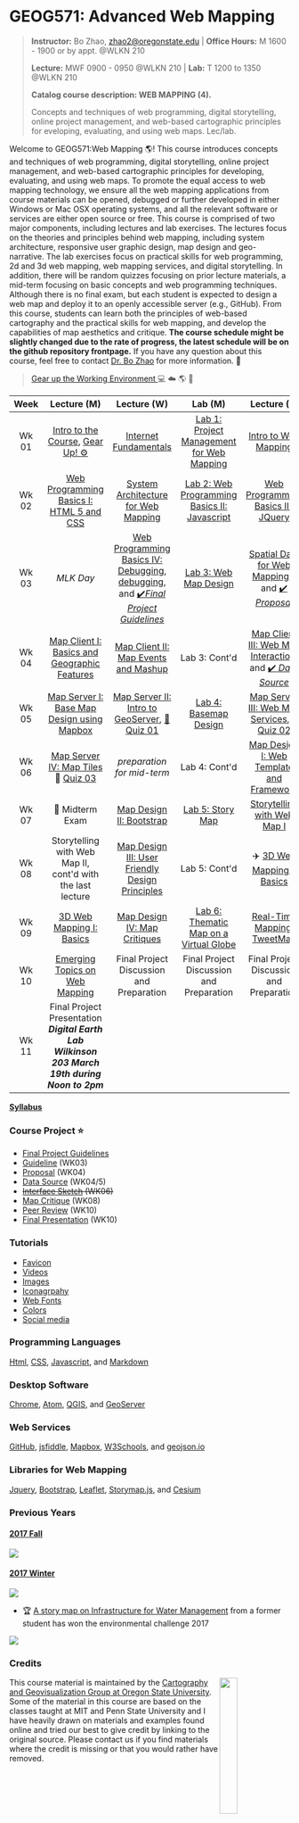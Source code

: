 # GEOG571: Advanced Web Mapping

>**Instructor:** Bo Zhao, zhao2@oregonstate.edu | **Office Hours:** M 1600 - 1900 or by appt. @WLKN 210
>
>**Lecture:** MWF 0900 - 0950 @WLKN 210 | **Lab:** T 1200 to 1350 @WLKN 210
>
>**Catalog course description: WEB MAPPING (4).**
>
>Concepts and techniques of web programming, digital storytelling, online project management, and web-based cartographic principles for eveloping, evaluating, and using web maps. Lec/lab.


Welcome to GEOG571:Web Mapping :earth_americas:! This course introduces concepts and techniques of web programming, digital storytelling, online project management, and web-based cartographic principles for developing, evaluating, and using web maps. To promote the equal access to web mapping technology, we ensure all the web mapping applications from course materials can be opened, debugged or further developed in either Windows or Mac OSX operating systems, and all the relevant software or services are either open source or free. This course is comprised of two major components, including lectures and lab exercises. The lectures focus on the theories and principles behind web mapping, including system architecture, responsive user graphic design, map design and geo-narrative. The lab exercises focus on practical skills for web programming, 2d and 3d web mapping, web mapping services, and digital storytelling. In addition, there will be random quizzes focusing on prior lecture materials, a mid-term focusing on basic concepts and web programming techniques. Although there is no final exam, but each student is expected to design a web map and deploy it to an openly accessible server (e.g., GitHub). From this course, students can learn both the principles of web-based cartography and the practical skills for web mapping, and develop the capabilities of map aesthetics and critique. **The course schedule might be slightly changed due to the rate of progress, the latest schedule will be on the github repository frontpage.** If you have any question about this course, feel free to contact [Dr. Bo Zhao](mail://zhao2@oregonstate.edu) for more information. :raising_hand:



> [Gear up the Working Environment ](resources/gearup.md) :computer: :cloud: :earth_americas: :beer:





| Week  |                                           Lecture (M)                                           |                                                                        Lecture (W)                                                                        |                          Lab (M)                           |                       Lecture (F)                        |                                   Reading                                    |
|:-----:|:-----------------------------------------------------------------------------------------------:|:---------------------------------------------------------------------------------------------------------------------------------------------------------:|:----------------------------------------------------------:|:--------------------------------------------------------:|:----------------------------------------------------------------------------:|
| Wk 01 |          [Intro to the Course](lectures/lec01), [Gear Up! :gear:](resources/gearup.md)          |                                                          [Internet Fundamentals](lectures/lec00)                                                          |  [Lab 1: Project Management for Web Mapping](labs/lab01)   |          [Intro to Web Mapping](lectures/lec02)          |            [Markdown, Links and Command Lines](readings/wk01.md)             |
| Wk 02 |                   [Web Programming Basics I: HTML 5 and CSS](lectures/lec03)                    |                                                   [System Architecture for Web Mapping](lectures/lec04)                                                   | [Lab 2: Web Programming Basics II: Javascript](labs/lab02) |   [Web Programming Basics III: JQuery](lectures/lec05)   |                 [HTML, CSS and Javascript](readings/wk02.md)                 |
| Wk 03 |                                            *MLK Day*                                            |[Web Programming Basics IV: Debugging](lectures/lec05), [debugging](https://scotch.io/tutorials/debugging-javascript-with-chrome-devtools-breakpoints), and [:heavy_check_mark:*Final Project Guidelines*](project/readme.md)|       [Lab 3: Web Map Design](labs/lab03/readme.md)        |      [Spatial Data for Web Mapping](lectures/lec06), ,  and [:heavy_check_mark: *Proposal*]()      | Cont'd with last week's reanding and [Leaflet and GeoJson](readings/wk03.md) |
| Wk 04 |                 [Map Client I: Basics and Geographic Features](lectures/lec07)                  |                                                  [Map Client II: Map Events and Mashup](lectures/lec08)                                                   |                       Lab 3: Cont'd                        |  [Map Client III: Web Map Interaction](lectures/lec09),  and [:heavy_check_mark: *Data Source*](project/datasource.md)   |  [GeoServer Documentation](readings/wk04.md)                  |
| Wk 05 |                  [Map Server I: Base Map Design using Mapbox](lectures/lec13)   |    [Map Server II: Intro to GeoServer](lectures/lec10), [:rocket: Quiz 01](quizzes/quiz01/)  |     [Lab 4: Basemap Design](labs/lab04/)     |    [Map Server III: Web Map Services](lectures/lec12), :rocket: [Quiz 02](quizzes/quiz02)    |                [Bing Map Tile, WFS and WMS](readings/wk05.md)                |
| Wk 06 |                           [Map Server IV: Map Tiles](lectures/lec14)  :rocket: [Quiz 03](quizzes/quiz03)                          |                                             *preparation for mid-term*                                              |                       Lab 4: Cont'd                        |                      [Map Design I: Web Template and Framework](lectures/lec15)                 |                 [Bootstrap Documentation](readings/wk06.md)                  |
| Wk 07 |                :book: Midterm Exam                        |                                                        [Map Design II: Bootstrap](lectures/lec16)                                                         |          [Lab 5: Story Map](labs/lab05/readme.md)          |      [Storytelling with Web Map I](lectures/lec17)       |                [Web Map Design Principles](readings/wk07.md)                 |
| Wk 08 |                   Storytelling with Web Map II, cont'd with the last lecture                    |                                       [Map Design III: User Friendly Design Principles](lectures/lec19)                                      |                       Lab 5: Cont'd                        |  :airplane:  [3D Web Mapping I: Basics](lectures/lec23)  |                   [Cesium Documentation](readings/wk08.md)                   |
| Wk 09 | [3D Web Mapping I: Basics](lectures/lec23) |                                                      [Map Design IV: Map Critiques](lectures/lec22)                                                       |   [Lab 6:  Thematic Map on a Virtual Globe](labs/lab06)    |      [Real-Time Mapping: TweetMap](lectures/lec20)       |                  [Server-Side JavaScript](readings/wk09.md)                  |
| Wk 10 |                        [Emerging Topics on Web Mapping](lectures/lec26)                         |                                                         Final Project Discussion and Preparation                                                          |          Final Project Discussion and Preparation          | Final Project Discussion and Preparation    |        [Elwood et al. (2012), Sui and Zhao (2015)](readings/wk10.md)         |
| Wk 11 |    Final Project Presentation  ***Digital Earth Lab Wilkinson 203 March 19th during Noon to 2pm***                                          |                                                                                                         |                  |     |                |






[**Syllabus**](resources/geog571-syllabus.pdf)

### Course Project :star:
-  [Final Project Guidelines](project/readme.md)
 - [Guideline](project/readme.md) (WK03)
 - [Proposal]() (WK04)
 - [Data Source](project/datasource.md) (WK04/5)
 - ~~[Interface Sketch](project/sketch.md) (WK06)~~
 - [Map Critique](lectures/lec22) (WK08)
 - [Peer Review]() (WK10)
 - [Final Presentation]() (WK10)

### Tutorials

- [Favicon](lectures/lec16/readme.md)
- [Videos](resources/video.md)
- [Images](resources/image.md)
- [Iconagrpahy](resources/icon.md)
- [Web Fonts](resources/fonts.md)
- [Colors](resources/color.md)
- [Social media](lectures/lec16/readme.md)

### Programming Languages

[Html](), [CSS](), [Javascript](), and [Markdown]()

### Desktop Software

[Chrome](https://www.google.com/chrome/browser/desktop/index.html), [Atom](https://atom.io/), [QGIS](http://www.qgis.org/en/site/), and [GeoServer](http://geoserver.org/)

### Web Services

[GitHub](https://github.com/), [jsfiddle](https://jsfiddle.net/), [Mapbox](https://www.mapbox.com/), [W3Schools](https://www.w3schools.com/), and [geojson.io](http://geojson.io)
​
### Libraries for Web Mapping

[Jquery](https://jquery.com/), [Bootstrap](http://getbootstrap.com/), [Leaflet](https://leafletjs.com), [Storymap.js](https://github.com/jakobzhao/storymap), and [Cesium](cesiumjs.org)

### Previous Years

#### [2017 Fall](http://geoviz.ceoas.oregonstate.edu/geog571.html#portfolio)

![](resources/img/2017_fall.jpg)

#### [2017 Winter](http://geoviz.ceoas.oregonstate.edu/project_gallery/)

![](resources/img/2017_winter.jpg)

- :trophy: [A story map on Infrastructure for Water Management](http://rawgit.com/cartobaldrica/water_atlas/master/infrastructure_index.html) from a former student has won the environmental challenge 2017

![](resources/img/2017-envchallenge.jpg)

### Credits
<img src="resources/img/logo.png" width="25%" height="25%" align="right" />This course material is maintained by the [Cartography and Geovisualization Group at Oregon State University](http://geoviz.ceoas.oregonstate.edu). Some of the material in this course are based on the classes taught at MIT and Penn State University and I have heavily drawn on materials and examples found online and tried our best to give credit by linking to the original source. Please contact us if you find materials where the credit is missing or that you would rather have removed.
